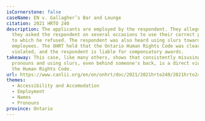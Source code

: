 ```yaml
---
isCornerstone: false
caseName: EN v. Gallagher’s Bar and Lounge
citation: 2021 HRTO 240
description: The applicants are employed by the respondent. They allege that
  they asked the respondent on several occasions to use their correct pronouns,
  to which he refused. The respondent was also heard using slurs towards the
  employees. The OHRT held that the Ontario Human Rights Code was clearly
  violated, and the respondent is liable for compensatory awards.
takeaway: This case, like many others, shows that consistently misusing gender
  pronouns and using slurs, even behind someone's back, is a direct violation of
  the Human Rights Code.
url: https://www.canlii.org/en/on/onhrt/doc/2021/2021hrto240/2021hrto240.html?searchUrlHash=AAAAAQBPImdlbmRlciBleHByZXNzaW9uIiwgImdlbmRlciBpZGVudGl0eSIsICJnZW5kZXIiLCAiZGlzY3JpbWluYXRpb24iLCB0cmFuc2dlbmRlcgAAAAAB&resultIndex=9
themes:
  - Accessibility and Accomodation
  - Employment
  - Names
  - Pronouns
province: Ontario
---
```

